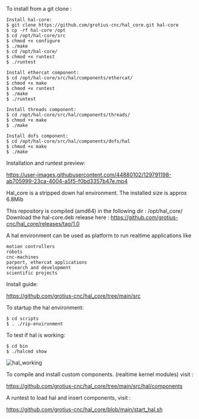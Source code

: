 
To install from a git clone :

	Install hal-core:
	$ git clone https://github.com/grotius-cnc/hal_core.git hal-core
	$ cp -rf hal-core /opt
	$ cd /opt/hal-core/src
	$ chmod +x configure
	$ ./make
	$ cd /opt/hal-core/
	$ chmod +x runtest
	$ ./runtest
	
	Install ethercat component:
	$ cd /opt/hal-core/src/hal/components/ethercat/
	$ chmod +x make 
	$ chmod +x runtest
	$ ./make
	$ ./runtest
	
	Install threads component:
	$ cd /opt/hal-core/src/hal/components/threads/
	$ chmod +x make 
	$ ./make
	
	Install dofs component:
	$ cd /opt/hal-core/src/hal/components/dofs/hal
	$ chmod +x make
	$ ./make

Installation and runtest preview:

https://user-images.githubusercontent.com/44880102/129791198-ab705999-23ca-4004-a5f5-f0bd3357b47e.mp4

Hal_core is a stripped down hal environment.
The installed size is approx 6.8Mib

This repository is compiled (amd64) in the following dir : /opt/hal_core/
Download the hal-core.deb release here : https://github.com/grotius-cnc/hal_core/releases/tag/1.0

A hal environment can be used as platform to run realtime applications like 

	motion controllers 
	robots
	cnc-machines 
	parport, ethercat applications
	research and development 
	scientific projects

Install guide:

https://github.com/grotius-cnc/hal_core/tree/main/src

To startup the hal environment:

    $ cd scripts
    $ . ./rip-environment
    
To test if hal is working:

    $ cd bin 
    $ ./halcmd show
    
![hal_working](https://user-images.githubusercontent.com/44880102/129553575-bca46124-055e-47be-980e-ba4062991ffc.jpg)


To compile and install custom components. (realtime kernel modules) visit : 

https://github.com/grotius-cnc/hal_core/tree/main/src/hal/components

A runtest to load hal and insert components, visit :

https://github.com/grotius-cnc/hal_core/blob/main/start_hal.sh


    
